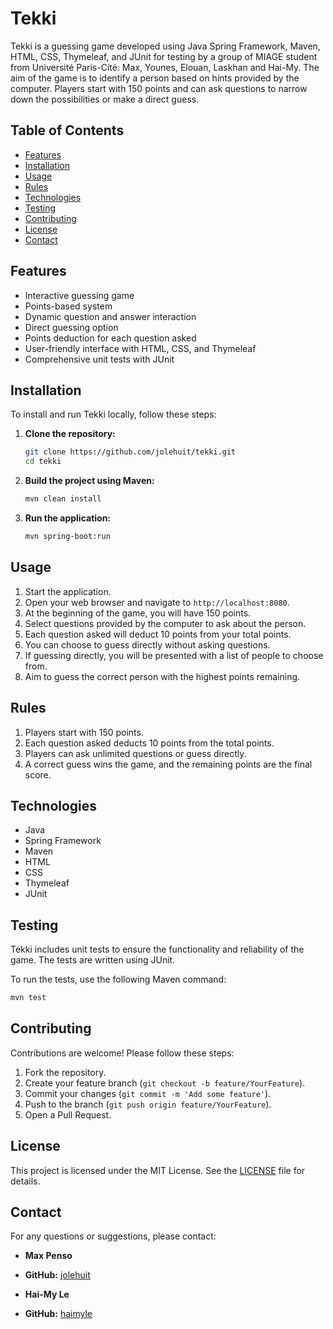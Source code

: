 # Tekki

Tekki is a guessing game developed using Java Spring Framework, Maven, HTML, CSS, Thymeleaf, and JUnit for testing by a group of MIAGE student from Université Paris-Cité: Max, Younes, Elouan, Laskhan and Hai-My. The aim of the game is to identify a person based on hints provided by the computer. Players start with 150 points and can ask questions to narrow down the possibilities or make a direct guess.

## Table of Contents

- [Features](#features)
- [Installation](#installation)
- [Usage](#usage)
- [Rules](#rules)
- [Technologies](#technologies)
- [Testing](#testing)
- [Contributing](#contributing)
- [License](#license)
- [Contact](#contact)

## Features

- Interactive guessing game
- Points-based system
- Dynamic question and answer interaction
- Direct guessing option
- Points deduction for each question asked
- User-friendly interface with HTML, CSS, and Thymeleaf
- Comprehensive unit tests with JUnit

## Installation

To install and run Tekki locally, follow these steps:

1. **Clone the repository:**
    ```sh
    git clone https://github.com/jolehuit/tekki.git
    cd tekki
    ```

2. **Build the project using Maven:**
    ```sh
    mvn clean install
    ```

3. **Run the application:**
    ```sh
    mvn spring-boot:run
    ```

## Usage

1. Start the application.
2. Open your web browser and navigate to `http://localhost:8080`.
3. At the beginning of the game, you will have 150 points.
4. Select questions provided by the computer to ask about the person.
5. Each question asked will deduct 10 points from your total points.
6. You can choose to guess directly without asking questions.
7. If guessing directly, you will be presented with a list of people to choose from.
8. Aim to guess the correct person with the highest points remaining.

## Rules

1. Players start with 150 points.
2. Each question asked deducts 10 points from the total points.
3. Players can ask unlimited questions or guess directly.
4. A correct guess wins the game, and the remaining points are the final score.

## Technologies

- Java
- Spring Framework
- Maven
- HTML
- CSS
- Thymeleaf
- JUnit

## Testing

Tekki includes unit tests to ensure the functionality and reliability of the game. The tests are written using JUnit.

To run the tests, use the following Maven command:
```sh
mvn test
```

## Contributing

Contributions are welcome! Please follow these steps:

1. Fork the repository.
2. Create your feature branch (`git checkout -b feature/YourFeature`).
3. Commit your changes (`git commit -m 'Add some feature'`).
4. Push to the branch (`git push origin feature/YourFeature`).
5. Open a Pull Request.

## License

This project is licensed under the MIT License. See the [LICENSE](LICENSE) file for details.

## Contact

For any questions or suggestions, please contact:

- **Max Penso**
- **GitHub:** [jolehuit](https://github.com/jolehuit)

- **Hai-My Le**
- **GitHub:** [haimyle](https://github.com/haimyle)
